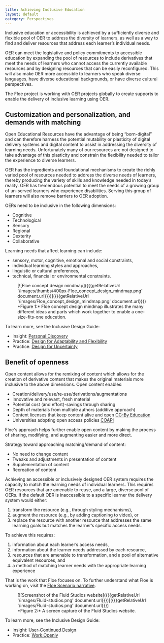```yaml
---
title: Achieving Inclusive Education
layout: default
category: Perspectives
---
```

Inclusive education or accessibility is achieved by a sufficiently diverse and flexible pool of OER to address the diversity of learners, as well as a way to find and deliver resources that address each learner’s individual needs.

OER can meet the legislative and policy commitments to accessible education by expanding the pool of resources to include derivatives that meet the needs of learners who cannot access the currently available resources and by designing resources that can be easily reconfigured. This will also make OER more accessible to learners who speak diverse languages, have diverse educational backgrounds, or have diverse cultural perspectives.

The Floe project is working with OER projects globally to create supports to enable the delivery of inclusive learning using OER.

## Customization and personalization, and demands with matching

Open Educational Resources have the advantage of being “born-digital” and can therefore harness the potential mutability or plasticity of digital delivery systems and digital content to assist in addressing the diversity of learning needs. Unfortunately many of our resources are not designed to take advantage of this plasticity and constrain the flexibility needed to tailor the experience to diverse learners.

OER has the ingredients and foundational mechanisms to create the richly varied pool of resources needed to address the diverse needs of learners, thereby producing the variety of skills and knowledge needed in today’s reality. OER has tremendous potential to meet the needs of a growing group of un-served learners who experience disabilities. Serving this group of learners will also remove barriers to OER adoption.

OERs need to be inclusive in the following dimensions:

* Cognitive
* Technological
* Sensory
* Regional
* Dexterity
* Collaborative

Learning needs that affect learning can include:

* sensory, motor, cognitive, emotional and social constraints,
* individual learning styles and approaches,
* linguistic or cultural preferences,
* technical, financial or environmental constraints.

<figure>
[![Floe concept design mindmap]({{{getRelativeUrl '/images/thumbs/400px-Floe_concept_design_mindmap.png' document.url}}})]({{{getRelativeUrl '/images/Floe_concept_design_mindmap.png' document.url}}})
<figcaption>
*Figure 1:* Floe concept design mindmap illustrates the many different ideas and parts which work together to enable a one-size-fits-one education.
</figcaption>
</figure>


To learn more, see the Inclusive Design Guide:
* Insight: <a class="link-external" rel="nofollow" target="_blank" href="https://guide.inclusivedesign.ca/insights/PersonalDiscovery.html">Personal Discovery</a>
* Practice: <a class="link-external" rel="nofollow" target="_blank" href="https://guide.inclusivedesign.ca/practices/DesignForAdaptabilityAndFlexibility.html">Design for Adaptability and Flexibility</a>
* Practice: <a class="link-external" rel="nofollow" target="_blank" href="https://guide.inclusivedesign.ca/practices/DesignForUncertainty.html">Design for Uncertainty</a>

## Benefit of openness

Open content allows for the remixing of content which allows for the creation of derivative content that makes the original materials more inclusive to the above dimensions. Open content enables:

* Creation/delivery/use/re-use/derivations/augmentations
* Innovative and relevant, fresh material
* Potential cost (and effort)-savings through sharing
* Depth of materials from multiple authors (additive approach)
* Content licenses that keep content alive and open
<a class="link-external" rel="nofollow" target="_blank" href="http://creativecommons.org/education">CC-By Education</a>
* Universities adopting open access policies
<a class="link-external" rel="nofollow" target="_blank" href="http://archive.news.ku.edu/2011/august/3/openaccess.shtml">COAPI</a>

Floe's approach helps further enable open content by making the process of sharing, modifying, and augmenting easier and more direct.

Strategy toward approaching matching/demand of content:

* No need to change content
* Tweaks and adjustments in presentation of content
* Supplementation of content
* Recreation of content

Achieving an accessible or inclusively designed OER system requires the capacity to match the learning needs of individual learners. This requires OER resources that are amenable to reuse, and a large, diverse pool of OERs. If the default OER is inaccessible to a specific learner the delivery system would either:

1. transform the resource (e.g., through styling mechanisms),
2. augment the resource (e.g., by adding captioning to video), or
3. replace the resource with another resource that addresses the same learning goals but matches the learner’s specific access needs.

To achieve this requires:

1. information about each learner’s access needs,
2. information about the learner needs addressed by each resource,
3. resources that are amenable to transformation, and a pool of alternative equivalent resources, and
4. a method of matching learner needs with the appropriate learning experience

That is the work that Floe focuses on. To further understand what Floe is working on, visit the <a class="link-external" rel="nofollow" target="_blank" href="https://wiki.fluidproject.org/x/lYlnAQ">Floe Scenario narrative</a>.

<figure>
[![Screenshot of the Fluid Studios website]({{{getRelativeUrl '/images/Fluid-studios.png' document.url}}})]({{{getRelativeUrl '/images/Fluid-studios.png' document.url}}})
<figcaption>
*Figure 2:* A screen capture of the Fluid Studios website.
</figcaption>
</figure>

To learn more, see the Inclusive Design Guide:
* Insight: <a class="link-external" rel="nofollow" target="_blank" href="https://guide.inclusivedesign.ca/insights/UserContinuedDesign.html">User-Continued Design</a>
* Practice: <a class="link-external" rel="nofollow" target="_blank" href="https://guide.inclusivedesign.ca/practices/WorkOpenly.html">Work Openly</a>
